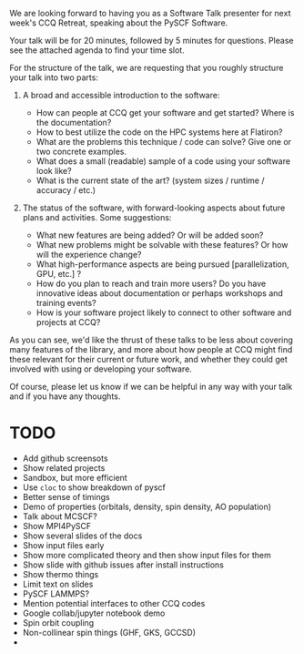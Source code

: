 We are looking forward to having you as a Software Talk presenter for next week's CCQ Retreat, speaking about the PySCF Software. 

Your talk will be for 20 minutes, followed by 5 minutes for questions. Please see the attached agenda to find your time slot. 

For the structure of the talk, we are requesting that you roughly structure your talk into two parts:

1. A broad and accessible introduction to the software:
   - How can people at CCQ get your software and get started? Where is the documentation?
   - How to best utilize the code on the HPC systems here at Flatiron?
   - What are the problems this technique / code can solve? Give one or two concrete examples.
   - What does a small (readable) sample of a code using your software look like?
   - What is the current state of the art? (system sizes / runtime / accuracy / etc.)

2. The status of the software, with forward-looking aspects about future plans and activities.
   Some suggestions:
   - What new features are being added? Or will be added soon?
   - What new problems might be solvable with these features? Or how will the experience change?
   - What high-performance aspects are being pursued [parallelization, GPU, etc.] ?
   - How do you plan to reach and train more users? Do you have innovative ideas about documentation or perhaps workshops and training events?
   - How is your software project likely to connect to other software and projects at CCQ?

As you can see, we'd like the thrust of these talks to be less about covering many features of the library, and more about how people at CCQ might find these relevant for their current or future work, and whether they could get involved with using or developing your software.

Of course, please let us know if we can be helpful in any way with your talk and if you have any thoughts.



# TODO
- Add github screensots
- Show related projects
- Sandbox, but more efficient
- Use `cloc` to show breakdown of pyscf
- Better sense of timings
- Demo of properties (orbitals, density, spin density, AO population)
- Talk about MCSCF?
- Show MPI4PySCF
- Show several slides of the docs
- Show input files early
- Show more complicated theory and then show input files for them
- Show slide with github issues after install instructions
- Show thermo things
- Limit text on slides
- PySCF LAMMPS?
- Mention potential interfaces to other CCQ codes
- Google collab/jupyter notebook demo
- Spin orbit coupling
- Non-collinear spin things (GHF, GKS, GCCSD)
- 



